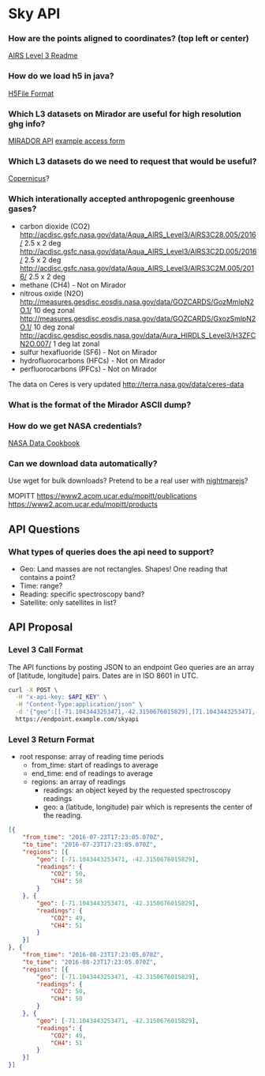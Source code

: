 # Sky API

### How are the points aligned to coordinates? (top left or center)
[AIRS Level 3 Readme](http://acdisc.gesdisc.eosdis.nasa.gov/data/Aqua_AIRS_Level3/AIRS3C2M.005/doc/AIRS_V5_Tropospheric_CO2_Products.pdf)

### How do we load h5 in java?
[H5File Format](https://www.hdfgroup.org/products/java/hdf-java-html/javadocs/ncsa/hdf/object/h5/H5File.html)

### Which L3 datasets on Mirador are useful for high resolution ghg info?
[MIRADOR API](http://mirador.gsfc.nasa.gov/cgi-bin/mirador/servcoll.pl?helpmenuclass=inventory&SearchButton=Search%20GES-DISC)
[example access form](http://acdisc.gesdisc.eosdis.nasa.gov/opendap/Aqua_AIRS_Level3/AIRX3C2M.005/2012/AIRS.2012.02.01.L3.CO2Std029.v5.9.14.0.X12089140931.hdf.html)

### Which L3 datasets do we need to request that would be useful?
[Copernicus](https://co2.jpl.nasa.gov/)?

### Which interationally accepted anthropogenic greenhouse gases?
- carbon dioxide (CO2)
http://acdisc.gsfc.nasa.gov/data/Aqua_AIRS_Level3/AIRS3C28.005/2016/ 2.5 x 2 deg
http://acdisc.gsfc.nasa.gov/data/Aqua_AIRS_Level3/AIRS3C2D.005/2016/ 2.5 x 2 deg
http://acdisc.gsfc.nasa.gov/data/Aqua_AIRS_Level3/AIRS3C2M.005/2016/ 2.5 x 2 deg
- methane (CH4) - Not on Mirador
- nitrous oxide (N2O)
http://measures.gesdisc.eosdis.nasa.gov/data/GOZCARDS/GozMmlpN2O.1/ 10 deg zonal
http://measures.gesdisc.eosdis.nasa.gov/data/GOZCARDS/GxozSmlpN2O.1/ 10 deg zonal
http://acdisc.gesdisc.eosdis.nasa.gov/data/Aura_HIRDLS_Level3/H3ZFCN2O.007/ 1 deg lat zonal
- sulfur hexafluoride (SF6) - Not on Mirador
- hydrofluorocarbons (HFCs) - Not on Mirador
- perfluorocarbons (PFCs) - Not on Mirador

The data on Ceres is very updated
http://terra.nasa.gov/data/ceres-data


### What is the format of the Mirador ASCII dump?

### How do we get NASA credentials?
[NASA Data Cookbook](http://disc.sci.gsfc.nasa.gov/recipes/?q=recipe-cookbook)

### Can we download data automatically?
Use wget for bulk downloads?
Pretend to be a real user with [nightmarejs](http://www.nightmarejs.org/)?

MOPITT
https://www2.acom.ucar.edu/mopitt/publications
https://www2.acom.ucar.edu/mopitt/products

## API Questions

### What types of queries does the api need to support?
- Geo: Land masses are not rectangles. Shapes! One reading that contains a point?
- Time: range?
- Reading: specific spectroscopy band?
- Satellite: only satellites in list?

## API Proposal

### Level 3 Call Format

The API functions by posting JSON to an endpoint
Geo queries are an array of [latitude, longitude] pairs.
Dates are in ISO 8601 in UTC.

```bash
curl -X POST \
  -H "x-api-key: $API_KEY" \
  -H "Content-Type:application/json" \
  -d '{"geo":[[-71.1043443253471,-42.3150676015829],[71.1043443253471,-42.3150676015829],[71.1043443253471,42.3150676015829],[-71.1043443253471,42.3150676015829],[-71.1043443253471,-42.3150676015829]],"from_time":"2016-08-23T17:23:05.070Z","to_time":"2016-08-23T17:23:05.070Z","reading":["CO2"],"satellite":["AIRS"]}' \
  https://endpoint.example.com/skyapi
```

### Level 3 Return Format

- root response: array of reading time periods
  - from_time: start of readings to average
  - end_time: end of readings to average
  - regions: an array of readings
    - readings: an object keyed by the requested spectroscopy readings
    - geo: a (latitude, longitude) pair which is represents the center of the reading.

```json
[{
	"from_time": "2016-07-23T17:23:05.070Z",
	"to_time": "2016-07-23T17:23:05.070Z",
	"regions": [{
		"geo": [-71.1043443253471, -42.3150676015829],
		"readings": {
			"CO2": 50,
			"CH4": 50
		}
	}, {
		"geo": [-71.1043443253471, -42.3150676015829],
		"readings": {
			"CO2": 49,
			"CH4": 51
		}
	}]
}, {
	"from_time": "2016-08-23T17:23:05.070Z",
	"to_time": "2016-08-23T17:23:05.070Z",
	"regions": [{
		"geo": [-71.1043443253471, -42.3150676015829],
		"readings": {
			"CO2": 50,
			"CH4": 50
		}
	}, {
		"geo": [-71.1043443253471, -42.3150676015829],
		"readings": {
			"CO2": 49,
			"CH4": 51
		}
	}]
}]
```
